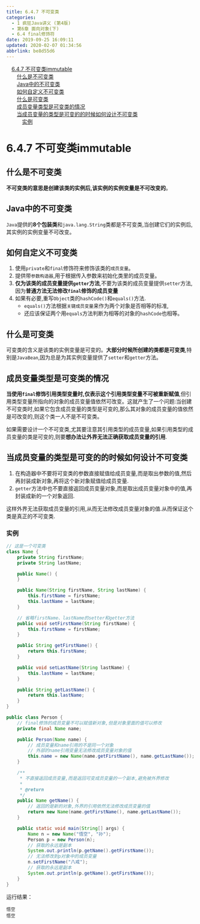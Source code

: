```yaml
---
title: 6.4.7 不可变类
categories: 
  - 1 疯狂Java讲义 (第4版)
  - 第6章 面向对象(下)
  - 6.4 final修饰符
date: 2019-09-25 16:09:11
updated: 2020-02-07 01:34:56
abbrlink: be8d55d6
---
```

<div id='my_toc'><a href="/JavaReadingNotes/be8d55d6/#6-4-7-不可变类immutable" class="header_1">6.4.7 不可变类immutable</a>&nbsp;<br><a href="/JavaReadingNotes/be8d55d6/#什么是不可变类" class="header_2">什么是不可变类</a>&nbsp;<br><a href="/JavaReadingNotes/be8d55d6/#Java中的不可变类" class="header_2">Java中的不可变类</a>&nbsp;<br><a href="/JavaReadingNotes/be8d55d6/#如何自定义不可变类" class="header_2">如何自定义不可变类</a>&nbsp;<br><a href="/JavaReadingNotes/be8d55d6/#什么是可变类" class="header_2">什么是可变类</a>&nbsp;<br><a href="/JavaReadingNotes/be8d55d6/#成员变量类型是可变类的情况" class="header_2">成员变量类型是可变类的情况</a>&nbsp;<br><a href="/JavaReadingNotes/be8d55d6/#当成员变量的类型是可变的的时候如何设计不可变类" class="header_2">当成员变量的类型是可变的的时候如何设计不可变类</a>&nbsp;<br><a href="/JavaReadingNotes/be8d55d6/#实例" class="header_3">实例</a>&nbsp;<br></div>
<style>.header_1{margin-left: 1em;}.header_2{margin-left: 2em;}.header_3{margin-left: 3em;}.header_4{margin-left: 4em;}.header_5{margin-left: 5em;}.header_6{margin-left: 6em;}</style>
<!--more-->
<script>if (navigator.platform.search('arm')==-1){document.getElementById('my_toc').style.display = 'none';}var e,p = document.getElementsByTagName('p');while (p.length>0) {e = p[0];e.parentElement.removeChild(e);}</script>

<!--end-->
<!--SSTStart-->
# 6.4.7 不可变类immutable #
## 什么是不可变类 ##
**不可变类的意思是创建该类的实例后,该实例的实例变量是不可改变的**。
## Java中的不可变类 ##
`Java`提供的**8个包装类**和`java.lang.String`类都是不可变类,当创建它们的实例后,其实例的实例变量不可改变。
## 如何自定义不可变类 ##
1. 使用`private`和`final`修饰符来修饰该类的`成员变量`。
2. 提供带`参数构造器`,用于根据传入参数来初始化类里的成员变量。
3. **仅为该类的成员变量提供`getter`方法**,不要为该类的成员变量提供`setter`方法,因为**普通方法无法修改`final`修饰的成员变量**
4. 如果有必要,重写`Object`类的`hashCode()`和`equals()`方法.
    - `equals()`方法根据`关键成员变量`来作为两个对象是否相等的标准,
    - 还应该保证两个用`equals`方法判断为相等的对象的`hashCode`也相等。

## 什么是可变类 ##
可变类的含义是该类的实例变量是可变的。**大部分时候所创建的类都是可变类**,特别是`JavaBean`,因为总是为其实例变量提供了`setter`和`getter`方法。
## 成员变量类型是可变类的情况 ##
**当使用`final`修饰引用类型变量时,仅表示这个引用类型变量不可被重新赋值**,但引用类型变量所指向的对象的成员变量值依然可改变。这就产生了一个问题:当创建不可变类时,如果它包含成员变量的类型是可变的,那么其对象的成员变量的值依然是可改变的,则这个类一人不是不可变类。

如果需要设计一个不可变类,尤其要注意其引用类型的成员变量,如果引用类型的成员变量的类是可变的,则要**想办法让外界无法正确获取成员变量的引用**.
## 当成员变量的类型是可变的的时候如何设计不可变类 ##
1. 在构造器中不要将可变类的参数直接赋值给成员变量,而是取出参数的值,然后再封装成新对象,再将这个新对象赋值给成员变量.
2. `getter`方法中也不要直接返回成员变量对象,而是取出成员变量对象中的值,再封装成新的一个对象返回.

这样外界无法获取成员变量的引用,从而无法修改成员变量对象的值.从而保证这个类是真正的不可变类.

<!--SSTStop-->
### 实例 ###
```java
// 这是一个可变类
class Name {
    private String firstName;
    private String lastName;

    public Name() {
    }

    public Name(String firstName, String lastName) {
        this.firstName = firstName;
        this.lastName = lastName;
    }

    // 省略firstName、lastName的setter和getter方法
    public void setFirstName(String firstName) {
        this.firstName = firstName;
    }

    public String getFirstName() {
        return this.firstName;
    }

    public void setLastName(String lastName) {
        this.lastName = lastName;
    }

    public String getLastName() {
        return this.lastName;
    }
}

public class Person {
    // final修饰的成员变量不可以赋值新对象,但是对象里面的值可以修改
    private final Name name;

    public Person(Name name) {
        // 成员变量和name引用的不是同一个对象
        // 外部的name引用变量无法修改成员变量对象的值
        this.name = new Name(name.getFirstName(), name.getLastName());
    }

    /**
     * 不直接返回成员变量,而是返回可变成员变量的一个副本,避免被外界修改
     * 
     * @return
     */
    public Name getName() {
        // 返回的是新的对象,外界的引用依然无法修改成员变量的值
        return new Name(name.getFirstName(), name.getLastName());
    }

    public static void main(String[] args) {
        Name n = new Name("悟空", "孙");
        Person p = new Person(n);
        // 获取的永远是副本
        System.out.println(p.getName().getFirstName());
        // 无法修改到p对象中的成员变量
        n.setFirstName("八戒");
        // 获取的永远是副本
        System.out.println(p.getName().getFirstName());
    }
}

```
运行结果：
```
悟空
悟空
```


